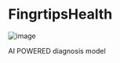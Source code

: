 # FingrtipsHealth
![image](https://user-images.githubusercontent.com/56201849/141679267-b5d41bf7-a2e1-4370-98a6-a4573ba8e3cf.png)

AI POWERED diagnosis model
